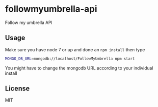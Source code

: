# followmyumbrella-api

Follow my umbrella API

## Usage

Make sure you have node 7 or up and done an `npm install` then type

```bash
MONGO_DB_URL=mongodb://localhost/FollowMyUmbrella npm start
```

You might have to change the mongodb URL according to your individual install

## License

MIT
